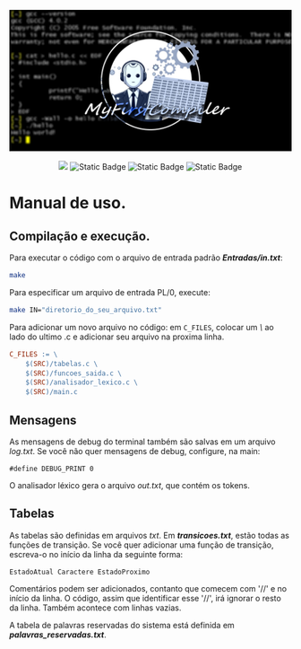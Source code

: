 ![Banner](Images/MyFirstCompiler.jpg)
<p align="center">
<img src="https://img.shields.io/github/license/ikuyorih9/MyFirstCompiler
"/>
<img alt="Static Badge" src="https://img.shields.io/badge/Source%20Language-PL%2F0-blue">
<img alt="Static Badge" src="https://img.shields.io/badge/Target%20Language-C-blue">
<img alt="Static Badge" src="https://img.shields.io/badge/Automaton-AFD-yellow">
</p>

# Manual de uso.

## Compilação e execução.
Para executar o código com o arquivo de entrada padrão ***Entradas/in.txt***:

```bash
make
```

Para especificar um arquivo de entrada PL/0, execute:

```bash
make IN="diretorio_do_seu_arquivo.txt"
```

Para adicionar um novo arquivo no código: em `C_FILES`, colocar um *\\* ao lado do ultimo .c e adicionar seu arquivo na proxima linha.

```Makefile
C_FILES := \
	$(SRC)/tabelas.c \
	$(SRC)/funcoes_saida.c \
	$(SRC)/analisador_lexico.c \
	$(SRC)/main.c
```

## Mensagens

As mensagens de debug do terminal também são salvas em um arquivo *log.txt*. Se você não quer mensagens de debug, configure, na main:

```
#define DEBUG_PRINT 0
```

O analisador léxico gera o arquivo *out.txt*, que contém os tokens.

## Tabelas

As tabelas são definidas em arquivos *txt*. Em ***transicoes.txt***, estão todas as funções de transição. Se você quer adicionar uma função de transição, escreva-o no início da linha da seguinte forma:

```
EstadoAtual Caractere EstadoProximo
```

Comentários podem ser adicionados, contanto que comecem com '//' e no início da linha. O código, assim que identificar esse '//', irá ignorar o resto da linha. Também acontece com linhas vazias.

A tabela de palavras reservadas do sistema está definida em ***palavras_reservadas.txt***.